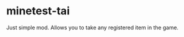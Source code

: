 minetest-tai
====================

Just simple mod. Allows you to take any registered item in the game.

